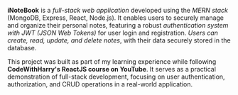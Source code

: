 **iNoteBook** is a *full-stack web application* developed using the *MERN stack* (MongoDB, Express, React, Node.js). It enables users to securely manage and organize their personal notes, featuring a robust *authentication system with JWT (JSON Web Tokens)* for user login and registration. *Users can create, read, update, and delete notes*, with their data securely stored in the database.

This project was built as part of my learning experience while following **CodeWithHarry's ReactJS course on YouTube**. It serves as a practical demonstration of full-stack development, focusing on user authentication, authorization, and CRUD operations in a real-world application.
